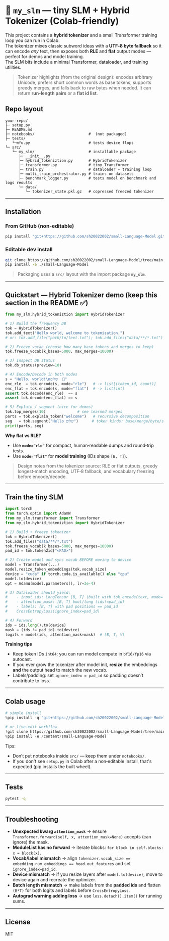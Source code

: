 # 🧠 `my_slm` — tiny SLM + Hybrid Tokenizer (Colab‑friendly)

This project contains a **hybrid tokenizer** and a small Transformer training loop you can run in Colab.  
The tokenizer mixes classic subword ideas with a **UTF‑8 byte fallback** so it can encode *any* text, then exposes both **RLE** and **flat** output modes — perfect for demos and model training.  
The SLM bits include a minimal Transformer, dataloader, and training utilities.

> Tokenizer highlights (from the original design): encodes arbitrary Unicode, prefers short common words as base tokens, supports greedy merges, and falls back to raw bytes when needed. It can return **run‑length pairs** or a **flat id list**.


## Repo layout

```
your-repo/
├─ setup.py
├─ README.md
├─ notebooks/                        #  (not packaged)
├─ tests/                
   └─mfu.py                          # tests device flops
└─ src/
   └─ my_slm/                        # installable package
      ├─ __init__.py
      ├─ hybrid_tokeniztion.py       # HybridTokenizer
      ├─ transformer.py              # tiny Transformer
      ├─ train.py                    # dataloader + training loop
      ├─ multi_train_orchestrator.py # trains on datasets
      ├─ benchmark_logger.py         # tests model on benchmark and logs reoults
      └─ data/
         └─ tokenizer_state.pkl.gz   # copressed freezed tokenizer
```

---

## Installation

### From GitHub (non‑editable)
```bash
pip install "git+https://github.com/sh20022002/small-Language-Model.git@main"
```

### Editable dev install
```bash
git clone https://github.com/sh20022002/small-Language-Model/tree/main.git
pip install -e ./small-Language-Model
```

> Packaging uses a `src/` layout with the import package **`my_slm`**.


---

## Quickstart — Hybrid Tokenizer demo (keep this section in the README ✅)

```python
from my_slm.hybrid_tokeniztion import HybridTokenizer

# 1) Build the frequency DB
tok = HybridTokenizer()
tok.add_text("Hello world, welcome to tokenization.")
# or: tok.add_file("path/to/text.txt"); tok.add_files("data/**/*.txt")

# 2) Freeze vocab (choose how many base tokens and merges to keep)
tok.freeze_vocab(k_bases=5000, max_merges=10000)

# 3) Inspect DB status
tok.db_status(preview=10)

# 4) Encode/Decode in both modes
s = "Hello, world!\nשלום  🙂"
enc_rle  = tok.encode(s, mode="rle")   # -> list[(token_id, count)]
enc_flat = tok.encode(s, mode="flat")  # -> list[int]
assert tok.decode(enc_rle)  == s
assert tok.decode(enc_flat) == s

# 5) Explain / segment (nice for demos)
tok.top_merges(10)              # see learned merges
parts = tok.explain_token("welcome")   # recursive decomposition
seg   = tok.segment("Hello שלום")      # token kinds: base/merge/byte/sp/nl
print(parts, seg)
```

**Why flat vs RLE?**  
- Use **`mode="rle"`** for compact, human‑readable dumps and round‑trip tests.  
- Use **`mode="flat"`** for **model training** (IDs shape `[B, T]`).

> Design notes from the tokenizer source: RLE or flat outputs, greedy longest‑match encoding, UTF‑8 fallback, and vocabulary freezing before encode/decode.


---

## Train the tiny SLM

```python
import torch
from torch.optim import AdamW
from my_slm.transformer import Transformer
from my_slm.hybrid_tokeniztion import HybridTokenizer

# 1) Build + freeze tokenizer
tok = HybridTokenizer()
tok.add_files("data/**/*.txt")
tok.freeze_vocab(k_bases=5000, max_merges=10000)
pad_id = tok.token2id["<PAD>"]

# 2) Create model and sync vocab BEFORE moving to device
model = Transformer(...)
model.resize_token_embeddings(tok.vocab_size)
device = "cuda" if torch.cuda.is_available() else "cpu"
model.to(device)
opt = AdamW(model.parameters(), lr=3e-4)

# 3) Dataloader should yield:
#    - input_ids: LongTensor [B, T] (built with tok.encode(text, mode='flat'))
#    - attention_mask: [B, T] bool/long (ids!=pad_id)
#    - labels: [B, T] with pad positions == pad_id
#    CrossEntropyLoss(ignore_index=pad_id)

# 4) Forward
ids = ids.long().to(device)
mask = (ids != pad_id).to(device)
logits = model(ids, attention_mask=mask)  # [B, T, V]
```

**Training tips**
- Keep token IDs `int64`; you can run model compute in `bf16/fp16` via autocast.
- If you ever grow the tokenizer after model init, **resize** the embeddings **and** the output head to match the new vocab.
- Labels/padding: set `ignore_index = pad_id` so padding doesn’t contribute to loss.


---

## Colab usage

```python
# simple install
%pip install -q "git+https://github.com/sh20022002/small-Language-Model/tree/main.git@main"

# or live-edit workflow
!git clone https://github.com/sh20022002/small-Language-Model/tree/main.git
%pip install -e /content/small-Language-Model
```

Tips:
- Don’t put notebooks inside `src/` — keep them under `notebooks/`.
- If you don't see `setup.py` in Colab after a non‑editable install, that's expected (pip installs the built wheel).


---

## Tests
```bash
pytest -q
```

---

## Troubleshooting

- **Unexpected kwarg `attention_mask`** → ensure `Transformer.forward(self, x, attention_mask=None)` accepts (can ignore) the mask.
- **ModuleList has no forward** → iterate blocks: `for block in self.blocks: x = block(x)`.
- **Vocab/label mismatch** → align `tokenizer.vocab_size == embedding.num_embeddings == head.out_features` and set `ignore_index=pad_id`.
- **Device mismatch** → if you resize layers after `model.to(device)`, move to device again and recreate the optimizer.
- **Batch length mismatch** → make labels from the **padded ids** and flatten `(B*T)` for both logits and labels before `CrossEntropyLoss`.
- **Autograd warning adding loss** → use `loss.detach().item()` for running sums.

---

## License
MIT

